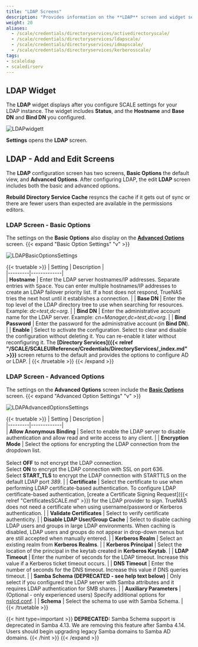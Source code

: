 ```yaml
---
title: "LDAP Screens"
description: "Provides information on the **LDAP** screen and widget settings."
weight: 20
aliases:
  - /scale/credentials/directoryservices/activedirectoryscale/
  - /scale/credentials/directoryservices/ldapscale/
  - /scale/credentials/directoryservices/idmapscale/
  - /scale/credentials/directoryservices/kerberosscale/
tags:
- scaleldap
- scaledirserv
---
```




## LDAP Widget

The **LDAP** widget displays after you configure SCALE settings for your LDAP instance.
The widget includes **Status**, and the **Hostname** and **Base DN** and **Bind DN** you configured.

![LDAPwidgett](/images/SCALE/Credentials/LDAPwidget.png "LDAP Widget")

**Settings** opens the **LDAP** screen.

## LDAP - Add and Edit Screens

The **LDAP** configuration screen has two screens, **Basic Options** the default view, and **Advanced Options**.
After configuring LDAP, the edit **LDAP** screen includes both the basic and advanced options.

**Rebuild Directory Service Cache** resyncs the cache if it gets out of sync or there are fewer users than expected are available in the permissions editors.

### LDAP Screen - Basic Options

The settings on the **Basic Options** also display on the **[Advanced Options](#ldap-screen---advanced-options)** screen.
{{< expand "Basic Option Settings" "v" >}}

![LDAPBasicOptionsSettings](/images/SCALE/Credentials/LDAPBasicOptionsSettings.png "LDAP Screen Basic Options")

{{< truetable >}}
| Setting | Description |  
|---------|-------------|  
| **Hostname** | Enter the LDAP server hostnames/IP addresses. Separate entries with <kbd>Space</kbd>. You can enter multiple hostnames/IP addresses to create an LDAP failover priority list. If a host does not respond, TrueNAS tries the next host until it establishes a connection. |
| **Base DN** | Enter the top level of the LDAP directory tree to use when searching for resources. Example: *dc=test,dc=org*. |
| **Bind DN** | Enter the administrative account name for the LDAP server. Example: *cn=Manager,dc=test,dc=org*. |
| **Bind Password** | Enter the password for the administrative account (in **Bind DN**). |
| **Enable** | Select to activate the configuration. Select to clear and disable the configuration without deleting it. You can re-enable it later without reconfiguring it. The **[Directory Services]({{< relref "/SCALE/SCALEUIReference/Credentials/DirectoryServices/_index.md" >}})** screen returns to the default and provides the options to configure AD or LDAP. |
{{< /truetable >}}
{{< /expand >}}
### LDAP Screen - Advanced Options
The settings on the **Advanced Options** screen include the **[Basic Options](#ldap-screen---basic-options)** screen.
{{< expand "Advanced Option Settings" "v" >}}

![LDAPAdvancedOptionsSettings](/images/SCALE/Credentials/LDAPAdvancedOptionsSettings.png "LDAP Screen Advanced Options")

{{< truetable >}}
| Setting | Description |  
|---------|-------------|  
| **Allow Anonymous Binding** | Select to enable the LDAP server to disable authentication and allow read and write access to any client. |
| **Encryption Mode** | Select the options for encrypting the LDAP connection from the dropdown list. <br> <br>Select **OFF** to not encrypt the LDAP connection. <br>Select **ON** to encrypt the LDAP connection with SSL on port 636. <br>Select **START_TLS** to encrypt the LDAP connection with STARTTLS on the default LDAP port *389*. |
| **Certificate** | Select the certificate to use when performing LDAP certificate-based authentication.  To configure LDAP certificate-based authentication, [create a Certificate Signing Request]({{< relref "CertificatesSCALE.md" >}}) for the LDAP provider to sign. TrueNAS does not need a certificate when using username/password or Kerberos authentication.  |
| **Validate Certificates** | Select to verify certificate authenticity. |
| **Disable LDAP User/Group Cache** | Select to disable caching LDAP users and groups in large LDAP environments. When caching is disabled, LDAP users and groups do not appear in drop-down menus but are still accepted when manually entered. |
| **Kerberos Realm** | Select an existing realm from **Kerberos Realms**. |
| **Kerberos Principal** | Select the location of the principal in the keytab created in **Kerberos Keytab**. |
| **LDAP Timeout** | Enter the number of seconds for the LDAP timeout. Increase this value if a Kerberos ticket timeout occurs. |
| **DNS Timeout** | Enter the number of seconds for the DNS timeout. Increase this value if DNS queries timeout. |
| **Samba Schema (DEPRECATED - see help text below)** | Only select if you configured the LDAP server with Samba attributes and it requires LDAP authentication for SMB shares. |
| **Auxiliary Parameters** | (Optional - only experienced users) Specify additional options for [nslcd.conf](https://arthurdejong.org/nss-pam-ldapd/nslcd.conf.5). |
| **Schema** | Select the schema to use with Samba Schema. |
{{< /truetable >}}

{{< hint type=important >}}
**DEPRECATED:** Samba Schema support is deprecated in Samba 4.13. We are removing this feature after Samba 4.14. Users should begin upgrading legacy Samba domains to Samba AD domains.
{{< /hint >}}
{{< /expand >}}
